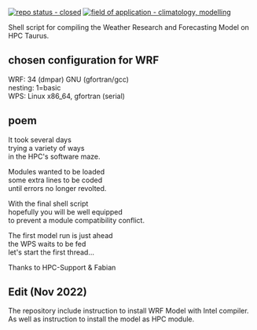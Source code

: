[![repo status - closed](https://img.shields.io/badge/repo_status-closed-ff0000)](https://)
[![field of application - climatology, modelling](https://img.shields.io/badge/field_of_application-climatology%2C_modelling-00aaff)](https://)

Shell script for compiling the Weather Research and Forecasting Model on HPC Taurus.

## chosen configuration for WRF
WRF: 34 (dmpar) GNU (gfortran/gcc)\
nesting: 1=basic\
WPS: Linux x86_64, gfortran (serial)

## poem
It took several days\
trying a variety of ways\
in the HPC's software maze.

Modules wanted to be loaded\
some extra lines to be coded\
until errors no longer revolted.

With the final shell script\
hopefully you will be well equipped\
to prevent a module compatibility conflict.

The first model run is just ahead\
the WPS waits to be fed\
let's start the first thread...

Thanks to HPC-Support & Fabian

## **Edit (Nov 2022)**

The repository include instruction to install WRF Model with Intel compiler. As well as instruction to install the model as HPC module.
